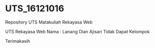 # UTS_16121016
Repository UTS Matakuliah Rekayasa Web

UTS Rekayasa Web
Nama : Lanang Dian Ajisari
Tidak Dapat Kelompok

Terimakasih

